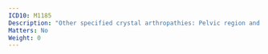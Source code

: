 ```yaml
---
ICD10: M1185
Description: "Other specified crystal arthropathies: Pelvic region and thigh"
Matters: No
Weight: 0
---
```

